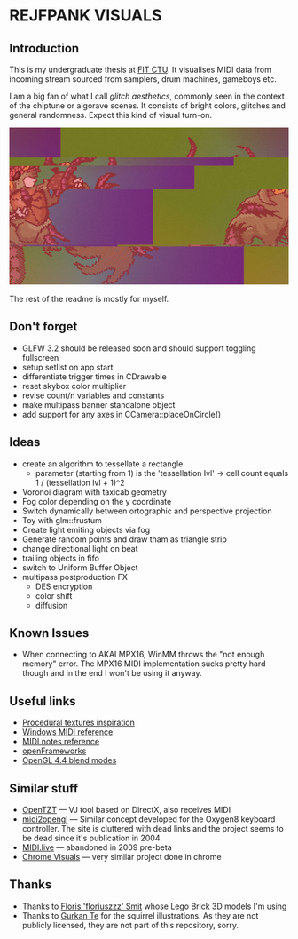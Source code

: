 # REJFPANK VISUALS

## Introduction
This is my undergraduate thesis at [FIT CTU](https://www.fit.cvut.cz/en). It visualises MIDI data from incoming stream sourced from samplers, drum machines, gameboys etc.

I am a big fan of what I call _glitch aesthetics_, commonly seen in the context of the chiptune or algorave scenes. It consists of bright colors, glitches and general randomness. Expect this kind of visual turn-on.

![Glitchy and colorfull print screen](src/res/printscreen.jpg)

The rest of the readme is mostly for myself. 

## Don't forget
- GLFW 3.2 should be released soon and should support toggling fullscreen
- setup setlist on app start
- differentiate trigger times in CDrawable
- reset skybox color multiplier
- revise count/n variables and constants
- make multipass banner standalone object
- add support for any axes in CCamera::placeOnCircle()

## Ideas
- create an algorithm to tessellate a rectangle
	+ parameter (starting from 1) is the 'tessellation lvl' -> cell count equals 1 / (tessellation lvl + 1)^2
- Voronoi diagram with taxicab geometry
- Fog color depending on the y coordinate
- Switch dynamically between ortographic and perspective projection
- Toy with glm::frustum
- Create light emiting objects via fog
- Generate random points and draw tham as triangle strip 
- change directional light on beat
- trailing objects in fifo
- switch to Uniform Buffer Object
- multipass postproduction FX
	+ DES encryption
	+ color shift
	+ diffusion

## Known Issues
- When connecting to AKAI MPX16, WinMM throws the "not enough memory" error. The MPX16 MIDI implementation sucks pretty hard though and in the end I won't be using it anyway.

## Useful links
- [Procedural textures inspiration](http://www.upvector.com/?section=Tutorials&subsection=Intro%20to%20Procedural%20Textures)
- [Windows MIDI reference](https://msdn.microsoft.com/en-us/library/windows/desktop/dd798495(v=vs.85).aspx)
- [MIDI notes reference](http://www.midimountain.com/midi/midi_status.htm)
- [openFrameworks](http://openframeworks.cc/)
- [OpenGL 4.4 blend modes](http://www.slideshare.net/Mark_Kilgard/blend-modes-for-opengl)

## Similar stuff
- [OpenTZT](http://opentzt.sourceforge.net/) — VJ tool based on DirectX, also receives MIDI
- [midi2opengl](http://chancesend.com/2004/12/midi-2-opengl-visualization/) — Similar concept developed for the Oxygen8 keyboard controller. The site is cluttered with dead links and the project seems to be dead since it's publication in 2004.
- [MIDI.live](http://www.zaposerver.net/projects/midilive/files/midilive.pdf) — abandoned in 2009 pre-beta
- [Chrome Visuals](https://github.com/zeroerrequattro/chrome-visuals) — very similar project done in chrome

## Thanks
- Thanks to [Floris 'floriuszzz' Smit](http://www.tf3dm.com/3d-model/lego-all-sizes-colors-94903.html) whose Lego Brick 3D models I'm using
- Thanks to [Gurkan Te](http://www.shroomarts.blogspot.cz) for the squirrel illustrations. As they are not publicly licensed, they are not part of this repository, sorry.

